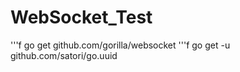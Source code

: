 # WebSocket_Test

'''f go get github.com/gorilla/websocket
'''f go get -u github.com/satori/go.uuid

